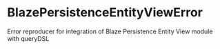 # BlazePersistenceEntityViewError
Error reproducer for integration of Blaze Persistence Entity View module with queryDSL
